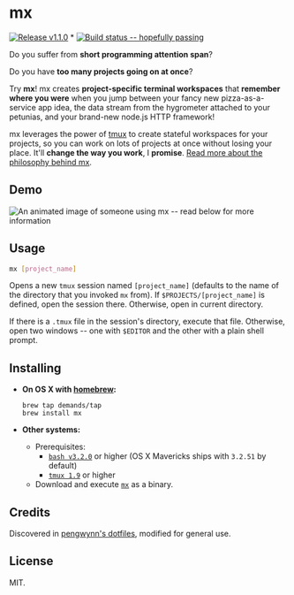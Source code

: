 # mx

[![Release v1.1.0](http://img.shields.io/badge/release-v1.1.0-blue.svg?style=flat)](https://github.com/demands/mx/releases/latest) *
[![Build status -- hopefully passing](http://img.shields.io/travis/demands/mx.svg?style=flat)](https://travis-ci.org/demands/mx)

Do you suffer from **short programming attention span**?

Do you have **too many projects going on at once**?

Try **mx**! mx creates **project-specific terminal workspaces** that **remember where you were** when you jump between your fancy new pizza-as-a-service app idea, the data stream from the hygrometer attached to your petunias, and your brand-new node.js HTTP framework!

mx leverages the power of [tmux](http://tmux.sourceforge.net/) to create stateful workspaces for your projects, so you can work on lots of projects at once without losing your place. It'll **change the way you work**, I **promise**. [Read more about the philosophy behind mx](http://wynnnetherland.com/journal/tmux-stateful-workspaces-for-frictionless-context-switching).



## Demo

![An animated image of someone using mx -- read below for more information](https://raw.github.com/demands/mx/master/doc/demo.gif)

## Usage

```bash
mx [project_name]
```

Opens a new `tmux` session named `[project_name]` (defaults to the name of the directory that you invoked `mx` from). If `$PROJECTS/[project_name]` is defined, open the session there. Otherwise, open in current directory.

If there is a `.tmux` file in the session's directory, execute that file. Otherwise, open two windows -- one with `$EDITOR` and the other with a plain shell prompt.

## Installing

- **On OS X with [homebrew](http://brew.sh):**
  ```shell
  brew tap demands/tap
  brew install mx
  ```

- **Other systems:**
  - Prerequisites:
    - [`bash v3.2.0`](http://www.gnu.org/software/bash/) or higher (OS X Mavericks ships with `3.2.51` by default)
    - [`tmux 1.9`](http://tmux.sourceforge.net) or higher
  - Download and execute [`mx`](https://github.com/demands/mx/releases/download/v1.1.0/mx) as a binary.

## Credits

Discovered in [pengwynn's dotfiles](https://github.com/pengwynn/dotfiles/blob/master/bin/mx), modified for general use.

## License

MIT.
